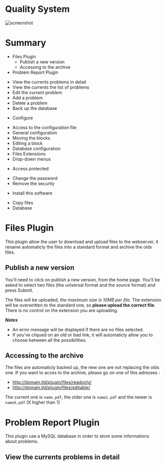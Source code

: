 # Quality System

![screenshot](https://raw.github.com/LeOSW42/QualitySystem/master/imgs/screenshot.png)

# Summary

* Files Plugin
  - Publish a new version
  - Accessing to the archive
 * Problem Report Plugin
  - View the currents problems in detail
  - View the currents the list of problems
  - Edit the current problem
  - Add a problem
  - Delete a problem
  - Back up the database
 * Configure
  - Access to the configuration file
  - General configuration
  - Moving the blocks
  - Editing a block
  - Database configuration
  - Files Extensions
  - Drop-down menus
 * Access protected
  - Change the password
  - Remove the security
 * Install this software
  - Copy files
  - Database

# Files Plugin

This plugin allow the user to download and upload files to the webserver, it rename
automaticly the files into a standard format and archive the olds files.

## Publish a new version

You'll need to click on publish a new version, from the home page. You'll be asked to
select two files (the universal format and the source format) and press Submit.

The files will be uploaded, *the maximum size is 10MB per file*. The extension will be
overwritten to the standard one, so **please upload the correct file**. There is no control
on the extension you are uploading.

***Notes***

 * An error message will be displayed if there are no files selected.
 * If you've cliqued on an old or bad link, it will automaticly allow you to choose between all the possibilities.

## Accessing to the archive

The files are automaticly backed up, the new one are not replacing the olds one.
If you want to acces to the archive, please go on one of this adresses :

 * http://domain.tld/plugin/files/readonly/
 * http://domain.tld/plugin/files/editable/

The current one is `name.pdf`, the older one is `name1.pdf` and the newer is `nameX.pdf` (X
higher than 1)

# Problem Report Plugin

This plugin use a MySQL database in order to store some informations about problems.

## View the currents problems in detail

